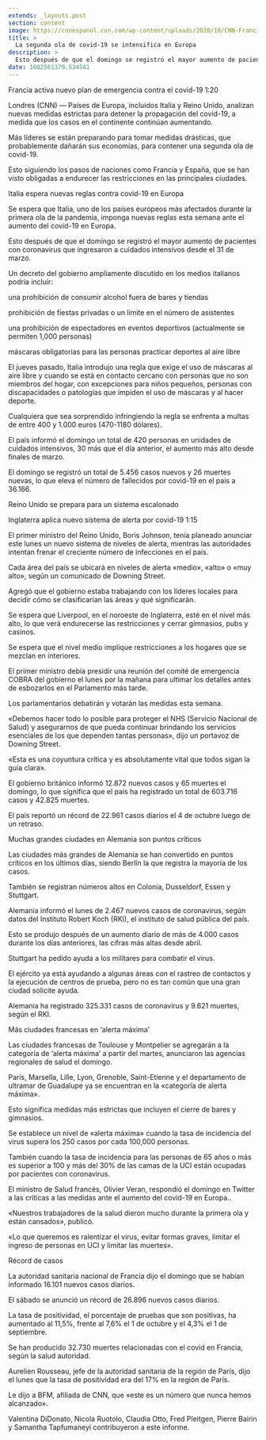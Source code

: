 ```yaml
--- 
extends: _layouts.post 
section: content 
image: https://cnnespanol.cnn.com/wp-content/uploads/2020/10/CNN-Francia-corona.jpg?quality=100&strip=info 
title: > 
  La segunda ola de covid-19 se intensifica en Europa 
description: > 
  Esto después de que el domingo se registró el mayor aumento de pacientes con coronavirus que ingresaron a cuidados intensivos desde el 31 de marzo.Se espera que el nivel medio implique restricciones a los hogares que se mezclan en interiores.Muchas grandes ciudades en Alemania son puntos críticosLas ciudades más grandes de Alemania se han convertido en puntos críticos en los últimos días, siendo Berlín la que registra la mayoría de los casos.París, Marsella, Lille, Lyon, Grenoble, Saint-Etienne y el departamento de ultramar de Guadalupe ya se encuentran en la «categoría de alerta máxima».Aurelien Rousseau, jefe de la autoridad sanitaria de la región de París, dijo el lunes que la tasa de positividad era del 17% en la región de París. 
date: 1602561379.534541 
--- 
```

Francia activa nuevo plan de emergencia contra el covid-19 1:20

Londres (CNN) — Países de Europa, incluidos Italia y Reino Unido, analizan nuevas medidas estrictas para detener la propagación del covid-19, a medida que los casos en el continente continúan aumentando.

Más líderes se están preparando para tomar medidas drásticas, que probablemente dañarán sus economías, para contener una segunda ola de covid-19.

Esto siguiendo los pasos de naciones como Francia y España, que se han visto obligadas a endurecer las restricciones en las principales ciudades.

Italia espera nuevas reglas contra covid-19 en Europa

Se espera que Italia, uno de los países europeos más afectados durante la primera ola de la pandemia, imponga nuevas reglas esta semana ante el aumento del covid-19 en Europa.

Esto después de que el domingo se registró el mayor aumento de pacientes con coronavirus que ingresaron a cuidados intensivos desde el 31 de marzo.

Un decreto del gobierno ampliamente discutido en los medios italianos podría incluir:

una prohibición de consumir alcohol fuera de bares y tiendas

prohibición de fiestas privadas o un límite en el número de asistentes

una prohibición de espectadores en eventos deportivos (actualmente se permiten 1,000 personas)

máscaras obligatorias para las personas practicar deportes al aire libre

El jueves pasado, Italia introdujo una regla que exige el uso de máscaras al aire libre y cuando se está en contacto cercano con personas que no son miembros del hogar, con excepciones para niños pequeños, personas con discapacidades o patologías que impiden el uso de máscaras y al hacer deporte.

Cualquiera que sea sorprendido infringiendo la regla se enfrenta a multas de entre 400 y 1.000 euros (470-1180 dólares).

El país informó el domingo un total de 420 personas en unidades de cuidados intensivos, 30 más que el día anterior, el aumento más alto desde finales de marzo.

El domingo se registró un total de 5.456 casos nuevos y 26 muertes nuevas, lo que eleva el número de fallecidos por covid-19 en el país a 36.166.

Reino Unido se prepara para un sistema escalonado

Inglaterra aplica nuevo sistema de alerta por covid-19 1:15

El primer ministro del Reino Unido, Boris Johnson, tenía planeado anunciar este lunes un nuevo sistema de niveles de alerta, mientras las autoridades intentan frenar el creciente número de infecciones en el país.

Cada área del país se ubicará en niveles de alerta «medio», «alto» o «muy alto», según un comunicado de Downing Street.

Agregó que el gobierno estaba trabajando con los líderes locales para decidir cómo se clasificarían las áreas y qué significarán.

Se espera que Liverpool, en el noroeste de Inglaterra, esté en el nivel más alto, lo que verá endurecerse las restricciones y cerrar gimnasios, pubs y casinos.

Se espera que el nivel medio implique restricciones a los hogares que se mezclan en interiores.

El primer ministro debía presidir una reunión del comité de emergencia COBRA del gobierno el lunes por la mañana para ultimar los detalles antes de esbozarlos en el Parlamento más tarde.

Los parlamentarios debatirán y votarán las medidas esta semana.

«Debemos hacer todo lo posible para proteger el NHS (Servicio Nacional de Salud) y asegurarnos de que pueda continuar brindando los servicios esenciales de los que dependen tantas personas», dijo un portavoz de Downing Street.

«Esta es una coyuntura crítica y es absolutamente vital que todos sigan la guía clara».

El gobierno británico informó 12.872 nuevos casos y 65 muertes el domingo, lo que significa que el país ha registrado un total de 603.716 casos y 42.825 muertes.

El país reportó un récord de 22.961 casos diarios el 4 de octubre luego de un retraso.

Muchas grandes ciudades en Alemania son puntos críticos

Las ciudades más grandes de Alemania se han convertido en puntos críticos en los últimos días, siendo Berlín la que registra la mayoría de los casos.

También se registran números altos en Colonia, Dusseldorf, Essen y Stuttgart.

Alemania informó el lunes de 2.467 nuevos casos de coronavirus, según datos del Instituto Robert Koch (RKI), el instituto de salud pública del país.

Esto se produjo después de un aumento diario de más de 4.000 casos durante los días anteriores, las cifras más altas desde abril.

Stuttgart ha pedido ayuda a los militares para combatir el virus.

El ejército ya está ayudando a algunas áreas con el rastreo de contactos y la ejecución de centros de prueba, pero no es tan común que una gran ciudad solicite ayuda.

Alemania ha registrado 325.331 casos de coronavirus y 9.621 muertes, según el RKI.

Más ciudades francesas en ‘alerta máxima’

Las ciudades francesas de Toulouse y Montpelier se agregarán a la categoría de ‘alerta máxima’ a partir del martes, anunciaron las agencias regionales de salud el domingo.

París, Marsella, Lille, Lyon, Grenoble, Saint-Etienne y el departamento de ultramar de Guadalupe ya se encuentran en la «categoría de alerta máxima».

Esto significa medidas más estrictas que incluyen el cierre de bares y gimnasios.

Se establece un nivel de «alerta máxima» cuando la tasa de incidencia del virus supera los 250 casos por cada 100,000 personas.

También cuando la tasa de incidencia para las personas de 65 años o más es superior a 100 y más del 30% de las camas de la UCI están ocupadas por pacientes con coronavirus.

El ministro de Salud francés, Olivier Veran, respondió el domingo en Twitter a las críticas a las medidas ante el aumento del covid-19 en Europa..

«Nuestros trabajadores de la salud dieron mucho durante la primera ola y están cansados», publicó.

«Lo que queremos es ralentizar el virus, evitar formas graves, limitar el ingreso de personas en UCI y limitar las muertes».

Récord de casos

La autoridad sanitaria nacional de Francia dijo el domingo que se habían informado 16.101 nuevos casos diarios.

El sábado se anunció un récord de 26.896 nuevos casos diarios.

La tasa de positividad, el porcentaje de pruebas que son positivas, ha aumentado al 11,5%, frente al 7,6% el 1 de octubre y el 4,3% el 1 de septiembre.

Se han producido 32.730 muertes relacionadas con el covid en Francia, según la salud autoridad.

Aurelien Rousseau, jefe de la autoridad sanitaria de la región de París, dijo el lunes que la tasa de positividad era del 17% en la región de París.

Le dijo a BFM, afiliada de CNN, que «este es un número que nunca hemos alcanzado».

Valentina DiDonato, Nicola Ruotolo, Claudia Otto, Fred Pleitgen, Pierre Bairin y Samantha Tapfumaneyi contribuyeron a este informe.